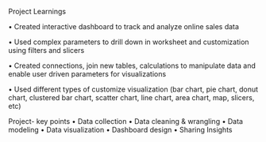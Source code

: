 Project Learnings

• Created interactive dashboard to track and analyze online sales data

• Used complex parameters to drill down in worksheet and customization using filters and slicers

• Created connections, join new tables, calculations to manipulate data and enable user driven parameters for visualizations

• Used different types of customize visualization (bar chart, pie chart, donut chart, clustered bar chart, scatter chart, line chart,
area chart, map, slicers, etc)


Project- key points
• Data collection
• Data cleaning & wrangling
• Data modeling
• Data visualization
• Dashboard design
• Sharing Insights
